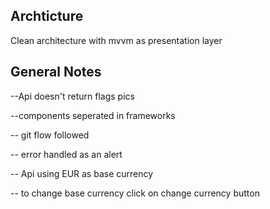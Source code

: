 ## Archticture  
Clean architecture with mvvm as presentation layer
## General Notes
--Api doesn't return flags pics

--components seperated in frameworks

-- git flow followed

-- error handled as an alert 

-- Api using EUR as base currency 

-- to change base currency click on change currency button
